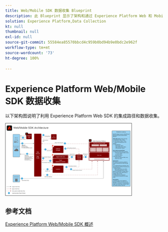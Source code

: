 ```yaml
---
title: Web/Mobile SDK 数据收集 Blueprint
description: 此 Blueprint 显示了架构和通过 Experience Platform Web 和 Mobile SDK 进行的摄入
solution: Experience Platform,Data Collection
kt: null
thumbnail: null
exl-id: null
source-git-commit: 55584ea85570bbcd4c959b0bd94b9e0bdc2e962f
workflow-type: tm+mt
source-wordcount: '73'
ht-degree: 100%

---
```


# Experience Platform Web/Mobile SDK 数据收集

以下架构图说明了利用 Experience Platform Web SDK 的集成路径和数据收集。

<img src="assets/web_sdk_flow.svg" alt="使用 Experience Platform Web 和 Mobile SDK 实施的参考架构" style="width:80%; border:1px solid #4a4a4a" />

## 参考文档

[Experience Platform Web/Mobile SDK 概述](https://experienceleague.adobe.com/docs/experience-platform/edge/home.html?lang=zh-Hans)
